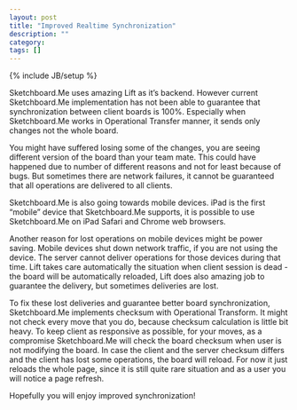 ```yaml
---
layout: post
title: "Improved Realtime Synchronization"
description: ""
category: 
tags: []
---
```

{% include JB/setup %}

Sketchboard.Me uses amazing Lift as it’s backend. However current Sketchboard.Me implementation has not been able to guarantee that synchronization between client boards is 100%. Especially when Sketchboard.Me works in Operational Transfer manner, it sends only changes not the whole board.

You might have suffered losing some of the changes, you are seeing different version of the board than your team mate. This could have happened due to number of different reasons and not for least because of bugs. But sometimes there are network failures, it cannot be guaranteed that all operations are delivered to all clients.

Sketchboard.Me is also going towards mobile devices. iPad is the first “mobile” device that Sketchboard.Me supports, it is possible to use Sketchboard.Me on iPad Safari and Chrome web browsers.

Another reason for lost operations on mobile devices might be power saving. Mobile devices shut down network traffic, if you are not using the device. The server cannot deliver operations for those devices during that time. Lift takes care automatically the situation when client session is dead - the board will be automatically reloaded, Lift does also amazing job to guarantee the delivery, but sometimes deliveries are lost.

To fix these lost deliveries and guarantee better board synchronization, Sketchboard.Me implements checksum with Operational Transform. It might not check every move that you do, because checksum calculation is little bit heavy. To keep client as responsive as possible, for your moves, as a compromise Sketchboard.Me will check the board checksum when user is not modifying the board. In case the client and the server checksum differs and the client has lost some operations, the board will reload. For now it just reloads the whole page, since it is still quite rare situation and as a user you will notice a page refresh.

Hopefully you will enjoy improved synchronization!

